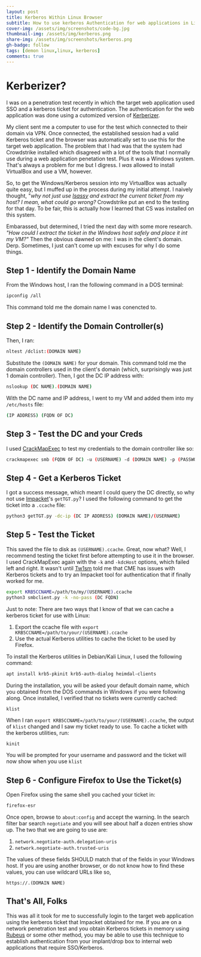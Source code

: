 ```yaml
---
layout: post
title: Kerberos Within Linux Browser 
subtitle: How to use kerberos Authentication for web applications in Linux
cover-img: /assets/img/screenshots/code-bg.jpg
thumbnail-img: /assets/img/kerberos.png
share-img: /assets/img/screenshots/kerberos.png
gh-badge: follow
tags: [demon linux,linux, kerberos]
comments: true
---
```

# Kerberizer?
I was on a penetration test recently in which the target web application used SSO and a kerberos ticket for authentication. The authentication for the web application was done using a cutomized version of [Kerberizer](https://kerberizer.sourceforge.net/). 

My client sent me a computer to use for the test which connected to their domain via VPN. Once connected, the established session had a valid Kerberos ticket and the browser was automatically set to use this for the target web application. 
The problem that I had was that the system had Crowdstrike installed which disagreed with a lot of the tools that I normally use during a web application penetation test. Plus it was a Windows system. That's always a problem for me but I digress. I *was* allowed to install VirtualBox and use a VM, however.

So, to get the Windows/Kerberos session into my VirtualBox was actually quite easy, but I muffed up in the process during my initial attempt. 
I naively thought, "*why not just use [lsassy](https://github.com/Hackndo/lsassy) and extract the current ticket from my host? I mean, what could go wrong?* Crowdstrike put an end to the testing for that day. To be fair, this is actually how I learned that CS was installed on this system. 

Embarassed, but determined, I tried the next day with some more research. *"How could I extract the ticket in the Windows host safely and place it int my VM?"* Then the obvious dawned on me: I was in the client's domain. Derp. Sometimes, I just can't come up with excuses for why I do some things. 
## Step 1 - Identify the Domain Name
From the Windows host, I ran the following command in a DOS terminal:
```bash
ipconfig /all
```
This command told me the domain name I was conencted to. 
## Step 2 - Identify the Domain Controller(s) 
Then, I ran:
```bash
nltest /dclist:(DOMAIN NAME)
```
Substitute the `(DOMAIN NAME)` for your domain. This command told me the domain controllers used in the client's domain (which, surprisingly was just 1 domain controller). Then, I got the DC IP address with:
```bash
nslookup (DC NAME).(DOMAIN NAME)
```
With the DC name and IP address, I went to my VM and added them into my `/etc/hosts` file:
```bash
(IP ADDRESS) (FQDN OF DC)
```
## Step 3 - Test the DC and your Creds
I used [CrackMapExec](https://github.com/Porchetta-Industries/CrackMapExec) to test my credentials to the domain controller like so:
```bash
crackmapexec smb (FQDN OF DC) -u (USERNAME) -d (DOMAIN NAME) -p (PASSWORD) 
```
## Step 4 - Get a Kerberos Ticket
I got a success message, which meant I could query the DC directly, so why not use [Impacket](https://github.com/SecureAuthCorp/impacket)'s `getTGT.py`? I used the following command to get the ticket into a `.ccache` file:
```bash
python3 getTGT.py -dc-ip (DC IP ADDRESS) (DOMAIN NAME)/(USERNAME)
```
## Step 5 - Test the Ticket
This saved the file to disk as `(USERNAME).ccache`. Great, now what? Well, I recommend testing the ticket first before attempting to use it in the browser. I used CrackMapExec again with the `-k` and `-kdcHost` options, which failed left and right. It wasn't until [Tw1sm](https://tw1sm.github.io) told me that CME has issues with Kerberos tickets and to try an Impacket tool for authentication that if finally worked for me. 
```bash
export KRB5CCNAME=/path/to/my/(USERNAME).ccache
python3 smbclient.py -k -no-pass (DC FQDN)
```
Just to note: There are two ways that I know of that we can cache a kerberos ticket for use with Linux:
 1. Export the ccache file with `export KRB5CCNAME=/path/to/your/(USERNAME).ccache`
 2. Use the actual Kerberos utilities to cache the ticket to be used by Firefox. 

To install the Kerberos utilities in Debian/Kali Linux, I used the following command:
```bash
apt install krb5-pkinit krb5-auth-dialog heimdal-clients
```
During the installation, you will be asked your default domain name, which you obtained from the DOS commands in Windows if you were following along. Once installed, I verified that no tickets were currently cached: 
```
klist
```
When I ran `export KRB5CCNAME=/path/to/your/(USERNAME).ccache`, the output of `klist` changed and I saw my ticket ready to use. To cache a ticket with the kerberos utilities, run:
```bash
kinit
```
You will be prompted for your username and password and the ticket will now show when you use `klist`
## Step 6 - Configure Firefox to Use the Ticket(s)
Open Firefox using the same shell you cached your ticket in:
```bash
firefox-esr
```
Once open, browse to `about:config` and accept the warning. In the search filter bar search `negotiate` and you will see about half a dozen entries show up. The two that we are going to use are:
1. `network.negotiate-auth.delegation-uris`
2. `network.negotiate-auth.trusted-uris`

The values of these fields SHOULD match that of the fields in your Windows host. If you are using another browser, or do not know how to find these values, you can use wildcard URLs like so,
```
https://.(DOMAIN NAME)
```
## That's All, Folks
This was all it took for me to successfully login to the target web application using the kerberos ticket that Impacket obtained for me. If you are on a network penetration test and you obtain Kerberos tickets in memory using [Rubeus](https://github.com/GhostPack/Rubeus) or some other method, you may be able to use this technique to establish authentication from your implant/drop box to internal web applications that require SSO/Kerberos. 







